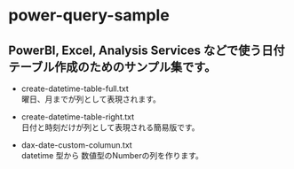 # power-query-sample

## PowerBI, Excel, Analysis Services などで使う日付テーブル作成のためのサンプル集です。

- create-datetime-table-full.txt<br>
曜日、月までが列として表現されます。

- create-datetime-table-right.txt<br>
日付と時刻だけが列として表現される簡易版です。

- dax-date-custom-columun.txt<br>
datetime 型から 数値型のNumberの列を作ります。
